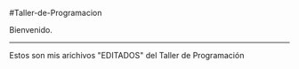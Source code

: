 #Taller-de-Programacion
<p>Bienvenido.</p><hr>
<p>Estos son mis arichivos "EDITADOS" del Taller de Programación</p>
